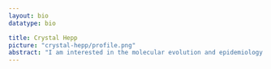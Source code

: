 ```yaml
---
layout: bio
datatype: bio

title: Crystal Hepp
picture: "crystal-hepp/profile.png"
abstract: "I am interested in the molecular evolution and epidemiology of biomedically relevant bacteria and viruses. My work at NAU involves studying intra-patient evolution of Burkholderia pseudomallei, geographic and temporal distribution of Coxiella burnetti and Bacillus anthracis, as well as development of a pipeline to achieve strain level resolution in metagenomics analysis."
---
```

